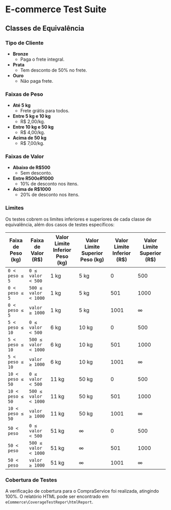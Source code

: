 # E-commerce Test Suite

## Classes de Equivalência

### Tipo de Cliente
- **Bronze**
    - Paga o frete integral.
- **Prata**
    - Tem desconto de 50% no frete.
- **Ouro**
    - Não paga frete.

### Faixas de Peso
- **Até 5 kg**
    - Frete grátis para todos.
- **Entre 5 kg e 10 kg**
    - R$ 2,00/kg.
- **Entre 10 kg e 50 kg**
    - R$ 4,00/kg.
- **Acima de 50 kg**
    - R$ 7,00/kg.

### Faixas de Valor
- **Abaixo de R$500**
    - Sem desconto.
- **Entre R$500 e R$1000**
    - 10% de desconto nos itens.
- **Acima de R$1000**
    - 20% de desconto nos itens.

### Limites

Os testes cobrem os limites inferiores e superiores de cada classe de equivalência, além dos casos de testes específicos:

| **Faixa de Peso (kg)** | **Faixa de Valor (R$)**  | **Valor Limite Inferior Peso (kg)** | **Valor Limite Superior Peso (kg)** | **Valor Limite Inferior (R$)** | **Valor Limite Superior (R$)** |
|------------------------|--------------------------|--------------------------------------|-------------------------------------|--------------------------------|-------------------------------|
| `0 < peso ≤ 5`         | `0 ≤ valor < 500`        | 1 kg                                 | 5 kg                                | 0                              | 500                           |
| `0 < peso ≤ 5`         | `500 ≤ valor < 1000`     | 1 kg                                 | 5 kg                                | 501                            | 1000                          |
| `0 < peso ≤ 5`         | `valor ≥ 1000`           | 1 kg                                 | 5 kg                                | 1001                           | ∞                             |
| `5 < peso ≤ 10`        | `0 ≤ valor < 500`        | 6 kg                                 | 10 kg                               | 0                              | 500                           |
| `5 < peso ≤ 10`        | `500 ≤ valor < 1000`     | 6 kg                                 | 10 kg                               | 501                            | 1000                          |
| `5 < peso ≤ 10`        | `valor ≥ 1000`           | 6 kg                                 | 10 kg                               | 1001                           | ∞                             |
| `10 < peso ≤ 50`       | `0 ≤ valor < 500`        | 11 kg                                | 50 kg                               | 0                              | 500                           |
| `10 < peso ≤ 50`       | `500 ≤ valor < 1000`     | 11 kg                                | 50 kg                               | 501                            | 1000                          |
| `10 < peso ≤ 50`       | `valor ≥ 1000`           | 11 kg                                | 50 kg                               | 1001                           | ∞                             |
| `50 < peso`            | `0 ≤ valor < 500`        | 51 kg                                | ∞                                   | 0                              | 500                           |
| `50 < peso`            | `500 ≤ valor < 1000`     | 51 kg                                | ∞                                   | 501                            | 1000                          |
| `50 < peso`            | `valor ≥ 1000`           | 51 kg                                | ∞                                   | 1001                           | ∞                             |

### Cobertura de Testes

A verificação de cobertura para o CompraService foi realizada, atingindo 100%. O relatório HTML pode ser encontrado em `eCommerce\CoverageTestRepor\htmlReport`.